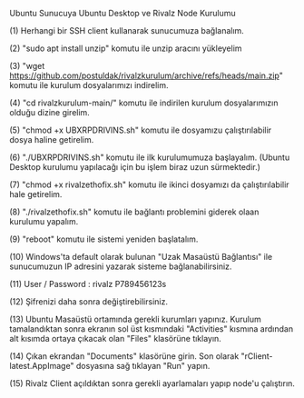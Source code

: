Ubuntu Sunucuya Ubuntu Desktop ve Rivalz Node Kurulumu

(1) Herhangi bir SSH client kullanarak sunucumuza bağlanalım.

(2) "sudo apt install unzip" komutu ile unzip aracını yükleyelim

(3) "wget https://github.com/postuldak/rivalzkurulum/archive/refs/heads/main.zip" komutu ile kurulum dosyalarımızı indirelim.

(4) "cd rivalzkurulum-main/" komutu ile indirilen kurulum dosyalarımızın olduğu dizine girelim.

(5) "chmod +x UBXRPDRIVINS.sh" komutu ile dosyamızu çalıştırılabilir dosya haline getirelim.

(6) "./UBXRPDRIVINS.sh" komutu ile ilk kurulumumuza başlayalım. (Ubuntu Desktop kurulumu yapılacağı için bu işlem biraz uzun sürmektedir.)

(7) "chmod +x rivalzethofix.sh" komutu ile ikinci dosyamızı da çalıştırılabilir hale getirelim.

(8) "./rivalzethofix.sh" komutu ile bağlantı problemini giderek olaan kurulumu yapalım.

(9) "reboot" komutu ile sistemi yeniden başlatalım.

(10) Windows'ta default olarak bulunan "Uzak Masaüstü Bağlantısı" ile sunucumuzun IP adresini yazarak sisteme bağlanabilirsiniz.

(11) User / Password : rivalz P789456123s

(12) Şifrenizi daha sonra değiştirebilirsiniz.

(13) Ubuntu Masaüstü ortamında gerekli kurumları yapınız. Kurulum tamalandıktan sonra ekranın sol üst kısmındaki "Activities" kısmına ardından alt kısımda ortaya çıkacak olan "Files" klasörüne tıklayın.

(14) Çıkan ekrandan "Documents" klasörüne girin. Son olarak "rClient-latest.AppImage" dosyasına sağ tıklayan "Run" yapın.

(15) Rivalz Client açıldıktan sonra gerekli ayarlamaları yapıp node'u çalıştırın.

